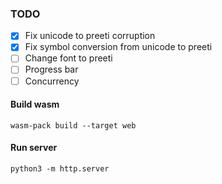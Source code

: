 ### TODO
- [X] Fix unicode to preeti corruption
- [X] Fix symbol conversion from unicode to preeti
- [ ] Change font to preeti
- [ ] Progress bar
- [ ] Concurrency

#### Build wasm
```
wasm-pack build --target web
```

#### Run server

```
python3 -m http.server
```
